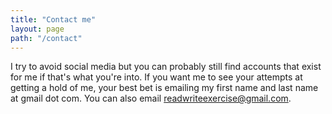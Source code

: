 ```yaml
---
title: "Contact me"
layout: page
path: "/contact"
---
```


I try to avoid social media but you can probably still find accounts that exist for me if that's what you're into. If you want me to see your attempts at getting a hold of me, your best bet is emailing my first name and last name at gmail dot com. You can also email readwriteexercise@gmail.com.